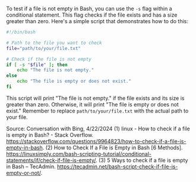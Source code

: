 To test if a file is not empty in Bash, you can use the `-s` flag within a conditional statement. This flag checks if the file exists and has a size greater than zero. Here's a simple script that demonstrates how to do this:

```bash
#!/bin/bash

# Path to the file you want to check
file="path/to/your/file.txt"

# Check if the file is not empty
if [ -s "$file" ]; then
    echo "The file is not empty."
else
    echo "The file is empty or does not exist."
fi
```

This script will print "The file is not empty." if the file exists and its size is greater than zero. Otherwise, it will print "The file is empty or does not exist." Remember to replace `path/to/your/file.txt` with the actual path to your file.

Source: Conversation with Bing, 4/22/2024
(1) linux - How to check if a file is empty in Bash? - Stack Overflow. https://stackoverflow.com/questions/9964823/how-to-check-if-a-file-is-empty-in-bash.
(2) How to Check If a File is Empty in Bash [6 Methods]. https://linuxsimply.com/bash-scripting-tutorial/conditional-statements/if/check-if-file-is-empty/.
(3) 5 Ways to check if a file is empty in Bash – TecAdmin. https://tecadmin.net/bash-script-check-if-file-is-empty-or-not/.